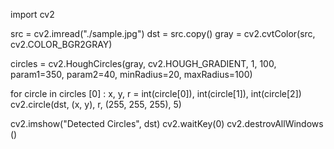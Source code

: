 import cv2

src = cv2.imread("./sample.jpg")
dst = src.copy()
gray = cv2.cvtColor(src, cv2.COLOR_BGR2GRAY)

circles = cv2.HoughCircles(gray, cv2.HOUGH_GRADIENT, 1, 100, param1=350, param2=40, minRadius=20, maxRadius=100)

for circle in circles [0] :
  x, y, r = int(circle[0]), int(circle[1]), int(circle[2])
  cv2.circle(dst, (x, y), r, (255, 255, 255), 5)

cv2.imshow("Detected Circles", dst)
cv2.waitKey(0)
cv2.destrovAllWindows ()
